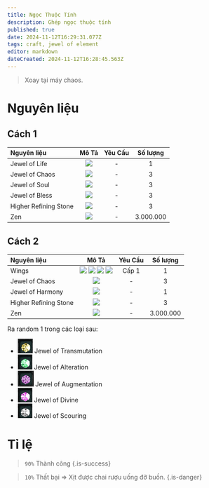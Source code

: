 ```yaml
---
title: Ngọc Thuộc Tính
description: Ghép ngọc thuộc tính
published: true
date: 2024-11-12T16:29:31.077Z
tags: craft, jewel of element
editor: markdown
dateCreated: 2024-11-12T16:28:45.563Z
---
```


> Xoay tại máy chaos.

# Nguyên liệu

## Cách 1

| Nguyên liệu | Mô Tả | Yêu Cầu | Số lượng |
|:------------|:----:|:--------:|:---------:|
| Jewel of Life | ![](https://mu0rs.com/item_images/14/16.gif) | - | 1 |
| Jewel of Chaos | ![](https://mu0rs.com/item_images/12/15.gif) | - | 3 |
| Jewel of Soul | ![](https://mu0rs.com/item_images/14/14.gif) | - | 3 |
| Jewel of Bless | ![](https://mu0rs.com/item_images/14/13.gif) | - | 3 |
| Higher Refining Stone | ![](https://mu0rs.com/item_images/14/44.gif) | - | 3 |
| Zen | ![](https://mu0rs.com/item_images/14/15.gif) | - | 3.000.000 |

## Cách 2

| Nguyên liệu | Mô Tả | Yêu Cầu | Số lượng |
|:------------|:----:|:--------:|:---------:|
| Wings | ![](https://mu0rs.com/item_images/12/0.gif) ![](https://mu0rs.com/item_images/12/1.gif) ![](https://mu0rs.com/item_images/12/2.gif) ![](https://mu0rs.com/item_images/12/41.gif) | Cấp 1 | 1 |
| Jewel of Chaos | ![](https://mu0rs.com/item_images/12/15.gif) | - | 3 |
| Jewel of Harmony | ![](https://mu0rs.com/item_images/14/42.gif) | - | 1 |
| Higher Refining Stone | ![](https://mu0rs.com/item_images/14/44.gif) | - | 3 |
| Zen | ![](https://mu0rs.com/item_images/14/15.gif) | - | 3.000.000 |
 

Ra random 1 trong các loại sau:
- ![jewel-of-transmutation.gif](/assets/jewels/jewel-of-transmutation.gif) Jewel of Transmutation
- ![jewel-of-augmentation.gif](/assets/jewels/jewel-of-augmentation.gif) Jewel of Alteration
- ![jewel-of-annulment.gif](/assets/jewels/jewel-of-annulment.png) Jewel of Augmentation
- ![jewel-of-divine.gif](/assets/jewels/jewel-of-divine.gif) Jewel of Divine
- ![jewel-of-scouring.gif](/assets/jewels/jewel-of-scouring.gif) Jewel of Scouring

# Tỉ lệ

> `90%` Thành công
{.is-success}

> `10%` Thất bại => Xịt được chai rượu uống đỡ buồn.
{.is-danger}

